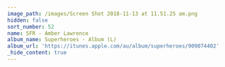 ```yaml
---
image_path: /images/Screen Shot 2018-11-13 at 11.51.25 am.png
hidden: false
sort_number: 52
name: SFR - Amber Lawrence
album_name: Superheroes - Album (L)
album_url: 'https://itunes.apple.com/au/album/superheroes/909074402'
_hide_content: true
---
```


